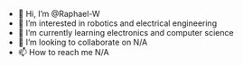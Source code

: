 - 👋 Hi, I’m @Raphael-W
- 👀 I’m interested in robotics and electrical engineering
- 🌱 I’m currently learning electronics and computer science
- 💞️ I’m looking to collaborate on N/A
- 📫 How to reach me N/A

<!---
Raphael-W/Raphael-W is a ✨ special ✨ repository because its `README.md` (this file) appears on your GitHub profile.
You can click the Preview link to take a look at your changes.
--->
